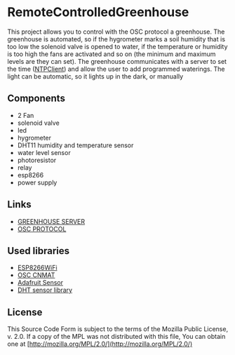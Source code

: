 # RemoteControlledGreenhouse

This project allows you to control with the OSC protocol a greenhouse.
The greenhouse is automated, so if the hygrometer marks a soil humidity that is too low the solenoid valve is opened to water,
if the temperature or humidity is too high the fans are activated and so on (the minimum and maximum levels are they can set).
The greenhouse communicates with a server to set the time ([NTPClient](https://github.com/esp8266/Arduino/blob/master/libraries/ESP8266WiFi/examples/NTPClient/NTPClient.ino)) and allow the user to add programmed waterings.
The light can be automatic, so it lights up in the dark, or manually
## Components
  * 2 Fan
  * solenoid valve
  * led
  * hygrometer
  * DHT11 humidity and temperature sensor
  * water level sensor
  * photoresistor
  * relay
  * esp8266
  * power supply
## Links
  * [GREENHOUSE SERVER](https://github.com/Maerk/RemoteControlledGreenhouseServer)
  * [OSC PROTOCOL](https://en.wikipedia.org/wiki/Open_Sound_Control)
## Used libraries
  * [ESP8266WiFi](https://github.com/esp8266/Arduino/tree/master/libraries/ESP8266WiFi)
  * [OSC CNMAT](https://github.com/CNMAT/OSC)
  * [Adafruit Sensor](https://github.com/adafruit/Adafruit_Sensor)
  * [DHT sensor library](https://github.com/adafruit/DHT-sensor-library)
## License
This Source Code Form is subject to the terms of the Mozilla Public
License, v. 2.0. If a copy of the MPL was not distributed with this
file, You can obtain one at [http://mozilla.org/MPL/2.0/](http://mozilla.org/MPL/2.0/)

